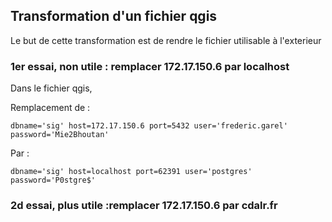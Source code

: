 
## Transformation d'un fichier qgis
Le but de cette transformation est de rendre le fichier utilisable à l'exterieur

### 1er essai, non utile : remplacer 172.17.150.6 par localhost

Dans le fichier qgis,

Remplacement de :
```
dbname='sig' host=172.17.150.6 port=5432 user='frederic.garel' password='Mie2Bhoutan'
```
Par :
```
dbname='sig' host=localhost port=62391 user='postgres' password='P0stgre$'
```

### 2d essai, plus utile :remplacer 172.17.150.6 par cdalr.fr

